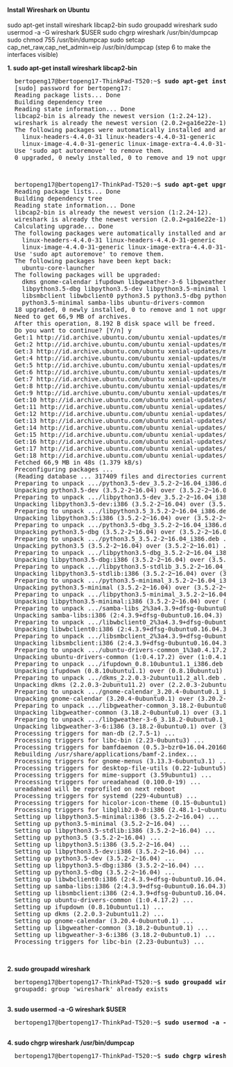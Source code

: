 #### Install Wireshark on Ubuntu

sudo apt-get install wireshark libcap2-bin
sudo groupadd wireshark
sudo usermod -a -G wireshark $USER
sudo chgrp wireshark /usr/bin/dumpcap
sudo chmod 755 /usr/bin/dumpcap
sudo setcap cap_net_raw,cap_net_admin=eip /usr/bin/dumpcap (step 6 to make the interfaces visible)

<b>1.  sudo apt-get install wireshark libcap2-bin</b>
  <pre>
  bertopeng17@bertopeng17-ThinkPad-T520:~$ <b>sudo apt-get install wireshark libcap2-bin</b>
  [sudo] password for bertopeng17: 
  Reading package lists... Done
  Building dependency tree       
  Reading state information... Done
  libcap2-bin is already the newest version (1:2.24-12).
  wireshark is already the newest version (2.0.2+ga16e22e-1).
  The following packages were automatically installed and are no longer required:
    linux-headers-4.4.0-31 linux-headers-4.4.0-31-generic
    linux-image-4.4.0-31-generic linux-image-extra-4.4.0-31-generic
  Use 'sudo apt autoremove' to remove them.
  0 upgraded, 0 newly installed, 0 to remove and 19 not upgraded.

  </pre>

  <pre>
  bertopeng17@bertopeng17-ThinkPad-T520:~$ <b>sudo apt-get upgrade  wireshark libcap2-bin</b>
  Reading package lists... Done
  Building dependency tree       
  Reading state information... Done
  libcap2-bin is already the newest version (1:2.24-12).
  wireshark is already the newest version (2.0.2+ga16e22e-1).
  Calculating upgrade... Done
  The following packages were automatically installed and are no longer required:
    linux-headers-4.4.0-31 linux-headers-4.4.0-31-generic
    linux-image-4.4.0-31-generic linux-image-extra-4.4.0-31-generic
  Use 'sudo apt autoremove' to remove them.
  The following packages have been kept back:
    ubuntu-core-launcher
  The following packages will be upgraded:
    dkms gnome-calendar ifupdown libgweather-3-6 libgweather-common libpython3.5
    libpython3.5-dbg libpython3.5-dev libpython3.5-minimal libpython3.5-stdlib
    libsmbclient libwbclient0 python3.5 python3.5-dbg python3.5-dev
    python3.5-minimal samba-libs ubuntu-drivers-common
  18 upgraded, 0 newly installed, 0 to remove and 1 not upgraded.
  Need to get 66,9 MB of archives.
  After this operation, 8.192 B disk space will be freed.
  Do you want to continue? [Y/n] y
  Get:1 http://id.archive.ubuntu.com/ubuntu xenial-updates/main i386 python3.5-dev i386 3.5.2-2~16.04 [413 kB]
  Get:2 http://id.archive.ubuntu.com/ubuntu xenial-updates/main i386 libpython3.5-dev i386 3.5.2-2~16.04 [37,1 MB]
  Get:3 http://id.archive.ubuntu.com/ubuntu xenial-updates/main i386 libpython3.5 i386 3.5.2-2~16.04 [1.394 kB]
  Get:4 http://id.archive.ubuntu.com/ubuntu xenial-updates/main i386 python3.5-dbg i386 3.5.2-2~16.04 [9.322 kB]
  Get:5 http://id.archive.ubuntu.com/ubuntu xenial-updates/main i386 python3.5 i386 3.5.2-2~16.04 [165 kB]
  Get:6 http://id.archive.ubuntu.com/ubuntu xenial-updates/main i386 libpython3.5-dbg i386 3.5.2-2~16.04 [7.734 kB]
  Get:7 http://id.archive.ubuntu.com/ubuntu xenial-updates/main i386 libpython3.5-stdlib i386 3.5.2-2~16.04 [2.129 kB]
  Get:8 http://id.archive.ubuntu.com/ubuntu xenial-updates/main i386 python3.5-minimal i386 3.5.2-2~16.04 [1.678 kB]
  Get:9 http://id.archive.ubuntu.com/ubuntu xenial-updates/main i386 libpython3.5-minimal i386 3.5.2-2~16.04 [529 kB]
  Get:10 http://id.archive.ubuntu.com/ubuntu xenial-updates/main i386 samba-libs i386 2:4.3.9+dfsg-0ubuntu0.16.04.3 [5.545 kB]
  Get:11 http://id.archive.ubuntu.com/ubuntu xenial-updates/main i386 libwbclient0 i386 2:4.3.9+dfsg-0ubuntu0.16.04.3 [32,8 kB]
  Get:12 http://id.archive.ubuntu.com/ubuntu xenial-updates/main i386 libsmbclient i386 2:4.3.9+dfsg-0ubuntu0.16.04.3 [57,3 kB]
  Get:13 http://id.archive.ubuntu.com/ubuntu xenial-updates/main i386 ubuntu-drivers-common i386 1:0.4.17.2 [47,2 kB]
  Get:14 http://id.archive.ubuntu.com/ubuntu xenial-updates/main i386 ifupdown i386 0.8.10ubuntu1.1 [55,0 kB]
  Get:15 http://id.archive.ubuntu.com/ubuntu xenial-updates/main i386 dkms all 2.2.0.3-2ubuntu11.2 [66,2 kB]
  Get:16 http://id.archive.ubuntu.com/ubuntu xenial-updates/main i386 gnome-calendar i386 3.20.4-0ubuntu0.1 [400 kB]
  Get:17 http://id.archive.ubuntu.com/ubuntu xenial-updates/main i386 libgweather-common all 3.18.2-0ubuntu0.1 [158 kB]
  Get:18 http://id.archive.ubuntu.com/ubuntu xenial-updates/main i386 libgweather-3-6 i386 3.18.2-0ubuntu0.1 [65,6 kB]
  Fetched 66,9 MB in 48s (1.379 kB/s)                                            
  Preconfiguring packages ...
  (Reading database ... 317409 files and directories currently installed.)
  Preparing to unpack .../python3.5-dev_3.5.2-2~16.04_i386.deb ...
  Unpacking python3.5-dev (3.5.2-2~16.04) over (3.5.2-2~16.01) ...
  Preparing to unpack .../libpython3.5-dev_3.5.2-2~16.04_i386.deb ...
  Unpacking libpython3.5-dev:i386 (3.5.2-2~16.04) over (3.5.2-2~16.01) ...
  Preparing to unpack .../libpython3.5_3.5.2-2~16.04_i386.deb ...
  Unpacking libpython3.5:i386 (3.5.2-2~16.04) over (3.5.2-2~16.01) ...
  Preparing to unpack .../python3.5-dbg_3.5.2-2~16.04_i386.deb ...
  Unpacking python3.5-dbg (3.5.2-2~16.04) over (3.5.2-2~16.01) ...
  Preparing to unpack .../python3.5_3.5.2-2~16.04_i386.deb ...
  Unpacking python3.5 (3.5.2-2~16.04) over (3.5.2-2~16.01) ...
  Preparing to unpack .../libpython3.5-dbg_3.5.2-2~16.04_i386.deb ...
  Unpacking libpython3.5-dbg:i386 (3.5.2-2~16.04) over (3.5.2-2~16.01) ...
  Preparing to unpack .../libpython3.5-stdlib_3.5.2-2~16.04_i386.deb ...
  Unpacking libpython3.5-stdlib:i386 (3.5.2-2~16.04) over (3.5.2-2~16.01) ...
  Preparing to unpack .../python3.5-minimal_3.5.2-2~16.04_i386.deb ...
  Unpacking python3.5-minimal (3.5.2-2~16.04) over (3.5.2-2~16.01) ...
  Preparing to unpack .../libpython3.5-minimal_3.5.2-2~16.04_i386.deb ...
  Unpacking libpython3.5-minimal:i386 (3.5.2-2~16.04) over (3.5.2-2~16.01) ...
  Preparing to unpack .../samba-libs_2%3a4.3.9+dfsg-0ubuntu0.16.04.3_i386.deb ...
  Unpacking samba-libs:i386 (2:4.3.9+dfsg-0ubuntu0.16.04.3) over (2:4.3.9+dfsg-0ubuntu0.16.04.2) ...
  Preparing to unpack .../libwbclient0_2%3a4.3.9+dfsg-0ubuntu0.16.04.3_i386.deb ...
  Unpacking libwbclient0:i386 (2:4.3.9+dfsg-0ubuntu0.16.04.3) over (2:4.3.9+dfsg-0ubuntu0.16.04.2) ...
  Preparing to unpack .../libsmbclient_2%3a4.3.9+dfsg-0ubuntu0.16.04.3_i386.deb ...
  Unpacking libsmbclient:i386 (2:4.3.9+dfsg-0ubuntu0.16.04.3) over (2:4.3.9+dfsg-0ubuntu0.16.04.2) ...
  Preparing to unpack .../ubuntu-drivers-common_1%3a0.4.17.2_i386.deb ...
  Unpacking ubuntu-drivers-common (1:0.4.17.2) over (1:0.4.17.1) ...
  Preparing to unpack .../ifupdown_0.8.10ubuntu1.1_i386.deb ...
  Unpacking ifupdown (0.8.10ubuntu1.1) over (0.8.10ubuntu1) ...
  Preparing to unpack .../dkms_2.2.0.3-2ubuntu11.2_all.deb ...
  Unpacking dkms (2.2.0.3-2ubuntu11.2) over (2.2.0.3-2ubuntu11.1) ...
  Preparing to unpack .../gnome-calendar_3.20.4-0ubuntu0.1_i386.deb ...
  Unpacking gnome-calendar (3.20.4-0ubuntu0.1) over (3.20.2-0ubuntu0.1) ...
  Preparing to unpack .../libgweather-common_3.18.2-0ubuntu0.1_all.deb ...
  Unpacking libgweather-common (3.18.2-0ubuntu0.1) over (3.18.1-1ubuntu1) ...
  Preparing to unpack .../libgweather-3-6_3.18.2-0ubuntu0.1_i386.deb ...
  Unpacking libgweather-3-6:i386 (3.18.2-0ubuntu0.1) over (3.18.1-1ubuntu1) ...
  Processing triggers for man-db (2.7.5-1) ...
  Processing triggers for libc-bin (2.23-0ubuntu3) ...
  Processing triggers for bamfdaemon (0.5.3~bzr0+16.04.20160824-0ubuntu1) ...
  Rebuilding /usr/share/applications/bamf-2.index...
  Processing triggers for gnome-menus (3.13.3-6ubuntu3.1) ...
  Processing triggers for desktop-file-utils (0.22-1ubuntu5) ...
  Processing triggers for mime-support (3.59ubuntu1) ...
  Processing triggers for ureadahead (0.100.0-19) ...
  ureadahead will be reprofiled on next reboot
  Processing triggers for systemd (229-4ubuntu8) ...
  Processing triggers for hicolor-icon-theme (0.15-0ubuntu1) ...
  Processing triggers for libglib2.0-0:i386 (2.48.1-1~ubuntu16.04.1) ...
  Setting up libpython3.5-minimal:i386 (3.5.2-2~16.04) ...
  Setting up python3.5-minimal (3.5.2-2~16.04) ...
  Setting up libpython3.5-stdlib:i386 (3.5.2-2~16.04) ...
  Setting up python3.5 (3.5.2-2~16.04) ...
  Setting up libpython3.5:i386 (3.5.2-2~16.04) ...
  Setting up libpython3.5-dev:i386 (3.5.2-2~16.04) ...
  Setting up python3.5-dev (3.5.2-2~16.04) ...
  Setting up libpython3.5-dbg:i386 (3.5.2-2~16.04) ...
  Setting up python3.5-dbg (3.5.2-2~16.04) ...
  Setting up libwbclient0:i386 (2:4.3.9+dfsg-0ubuntu0.16.04.3) ...
  Setting up samba-libs:i386 (2:4.3.9+dfsg-0ubuntu0.16.04.3) ...
  Setting up libsmbclient:i386 (2:4.3.9+dfsg-0ubuntu0.16.04.3) ...
  Setting up ubuntu-drivers-common (1:0.4.17.2) ...
  Setting up ifupdown (0.8.10ubuntu1.1) ...
  Setting up dkms (2.2.0.3-2ubuntu11.2) ...
  Setting up gnome-calendar (3.20.4-0ubuntu0.1) ...
  Setting up libgweather-common (3.18.2-0ubuntu0.1) ...
  Setting up libgweather-3-6:i386 (3.18.2-0ubuntu0.1) ...
  Processing triggers for libc-bin (2.23-0ubuntu3) ...

  </pre>

<b>2.  sudo groupadd wireshark</b>
  <pre>
  bertopeng17@bertopeng17-ThinkPad-T520:~$ <b>sudo groupadd wireshark</b>
  groupadd: group 'wireshark' already exists
  </pre>
  
 <b>3.  sudo usermod -a -G wireshark $USER</b>
<pre>
  bertopeng17@bertopeng17-ThinkPad-T520:~$ <b>sudo usermod -a -G wireshark $USER</b>
  </pre>
  
<b>4.  sudo chgrp wireshark /usr/bin/dumpcap</b>
<pre>
  bertopeng17@bertopeng17-ThinkPad-T520:~$ <b>sudo chgrp wireshark /usr/bin/dumpcap</b>
  </pre>
